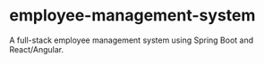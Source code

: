 # employee-management-system
A full-stack employee management system using Spring Boot and React/Angular.
